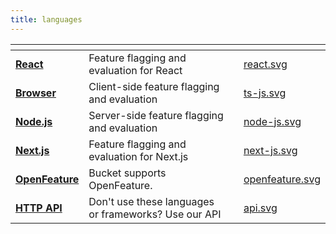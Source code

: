 ```yaml
---
title: languages
---
```


<table data-view="cards"><thead><tr><th></th><th></th><th></th><th data-hidden data-card-cover data-type="files"></th></tr></thead><tbody><tr><td><a href="../../sdk/@bucketco/react-sdk/"><strong>React</strong></a></td><td>Feature flagging and evaluation for React</td><td></td><td><a href="../assets/react.svg">react.svg</a></td></tr><tr><td><a href="../../sdk/@bucketco/browser-sdk/"><strong>Browser</strong></a></td><td>Client-side feature flagging and evaluation</td><td></td><td><a href="../assets/ts-js.svg">ts-js.svg</a></td></tr><tr><td><a href="../../sdk/@bucketco/node-sdk/"><strong>Node.js</strong></a></td><td>Server-side feature flagging and evaluation</td><td></td><td><a href="../assets/node-js.svg">node-js.svg</a></td></tr><tr><td><a href="../../supported-languages/next.js.md"><strong>Next.js</strong></a></td><td>Feature flagging and evaluation for Next.js</td><td></td><td><a href="../assets/next-js.svg">next-js.svg</a></td></tr><tr><td><a href="../../supported-languages/openfeature.md"><strong>OpenFeature</strong></a></td><td>Bucket supports OpenFeature.</td><td></td><td><a href="../assets/openfeature.svg">openfeature.svg</a></td></tr><tr><td><a href="../../api/http-api.md"><strong>HTTP API</strong></a></td><td>Don't use these languages or frameworks? Use our API</td><td></td><td><a href="../assets/api.svg">api.svg</a></td></tr></tbody></table>
